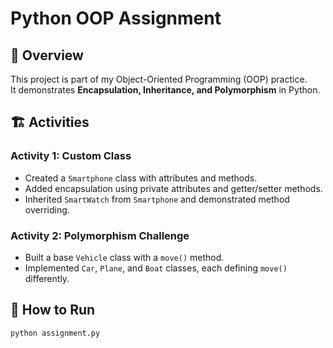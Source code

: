 # Python OOP Assignment

## 📌 Overview
This project is part of my Object-Oriented Programming (OOP) practice.  
It demonstrates **Encapsulation, Inheritance, and Polymorphism** in Python.

## 🏗️ Activities
### Activity 1: Custom Class
- Created a `Smartphone` class with attributes and methods.  
- Added encapsulation using private attributes and getter/setter methods.  
- Inherited `SmartWatch` from `Smartphone` and demonstrated method overriding.

### Activity 2: Polymorphism Challenge
- Built a base `Vehicle` class with a `move()` method.  
- Implemented `Car`, `Plane`, and `Boat` classes, each defining `move()` differently.  

## 🚀 How to Run
```bash
python assignment.py
